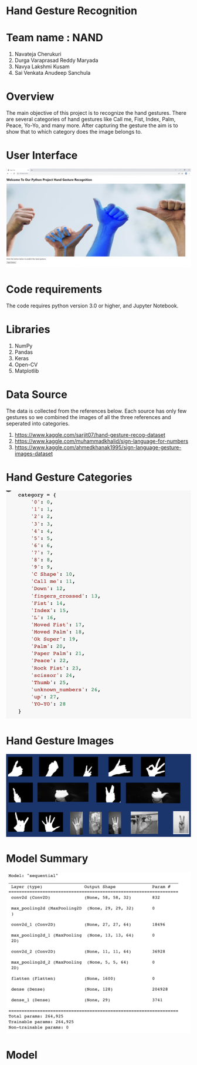 # Hand Gesture Recognition

# Team name : NAND

1. Navateja Cherukuri
2. Durga Varaprasad Reddy Maryada
3. Navya Lakshmi Kusam
4. Sai Venkata Anudeep Sanchula

# Overview

The main objective of this project is to recognize the hand gestures. There are several categories of hand gestures like Call me, Fist, Index, Palm, Peace, Yo-Yo, and many more. After capturing the gesture the aim is to show that to which category does the image belongs to.

# User Interface

![](documentation%20images/ui.png)

# Code requirements

The code requires python version 3.0 or higher, and Jupyter Notebook.

# Libraries

1. NumPy
2. Pandas
3. Keras
4. Open-CV
5. Matplotlib

# Data Source

The data is collected from the references below. Each source has only few gestures so we combined the images of all the three references and seperated into categories.

1. https://www.kaggle.com/sarjit07/hand-gesture-recog-dataset
2. https://www.kaggle.com/muhammadkhalid/sign-language-for-numbers
3. https://www.kaggle.com/ahmedkhanak1995/sign-language-gesture-images-dataset

# Hand Gesture Categories

![](documentation%20images/category.png)

# Hand Gesture Images
![](documentation%20images/handgestures.png)

# Model Summary

![](documentation%20images/modelsummary.png)

# Model 







